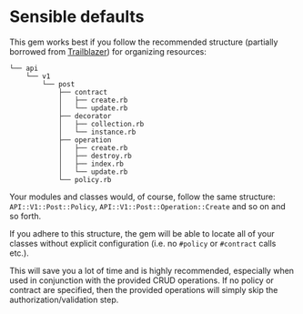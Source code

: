 # Sensible defaults

This gem works best if you follow the recommended structure (partially borrowed from
[Trailblazer](https://github.com/trailblazer/trailblazer)) for organizing resources:

```
└── api
    └── v1
        └── post
            ├── contract
            │   ├── create.rb
            │   └── update.rb
            ├── decorator
            │   ├── collection.rb
            │   └── instance.rb
            ├── operation
            │   ├── create.rb
            │   ├── destroy.rb
            │   ├── index.rb
            │   └── update.rb
            └── policy.rb
```

Your modules and classes would, of course, follow the same structure: `API::V1::Post::Policy`,
`API::V1::Post::Operation::Create` and so on and so forth.

If you adhere to this structure, the gem will be able to locate all of your classes without explicit
configuration (i.e. no `#policy` or `#contract` calls etc.).

This will save you a lot of time and is highly recommended, especially when used in conjunction with
the provided CRUD operations. If no policy or contract are specified, then the provided operations
will simply skip the authorization/validation step.
